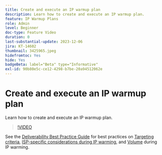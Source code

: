 ```yaml
---
title: Create and execute an IP warmup plan
description: Learn how to create and execute an IP warmup plan.
feature: IP Warmup Plans
role: Admin
level: Beginner
doc-type: Feature Video
duration: 0
last-substantial-update: 2023-12-06
jira: KT-14602
thumbnail: 3425965.jpeg
hidefromtoc: Yes
hide: Yes
badgeBeta: label="Beta" type="Informative"
exl-id: 90b80e5c-ce12-4298-b7be-20a94512062e
---
```

# Create and execute an IP warmup plan

Learn how to create and execute an IP warmup plan.

>[!VIDEO](https://video.tv.adobe.com/v/3425965/?learn=on)

See the [Deliverability Best Practice Guide](https://experienceleague.adobe.com/en/docs/deliverability-learn/deliverability-best-practice-guide/introduction) for best practices on [Targeting criteria](https://experienceleague.adobe.com/en/docs/deliverability-learn/deliverability-best-practice-guide/transition-process/targeting-criteria), [ISP-specific considerations during IP warming](https://experienceleague.adobe.com/en/docs/deliverability-learn/deliverability-best-practice-guide/transition-process/isp-specific-considerations-during-ip-warming), and [Volume](https://experienceleague.adobe.com/en/docs/deliverability-learn/deliverability-best-practice-guide/transition-process/volume) during IP warming.
